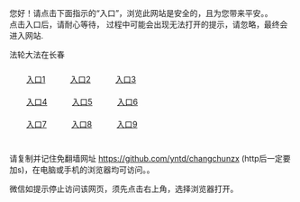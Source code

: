 您好！请点击下面指示的“入口”，浏览此网站是安全的，且为您带来平安。。 <br/>
点击入口后，请耐心等待， 过程中可能会出现无法打开的提示，请忽略，最终会进入网站. </br>

法轮大法在长春<br/>
<div style="padding:10px"><a style="margin:20px" target="_blank" href="https://dse9bj8ochodk.cloudfront.net/2Qpsp?kahelh" id="ccLink1" rel="nofollow">入口1</a> <a target="_blank" style="margin:20px" href="https://d26u2oj3vh18v1.cloudfront.net/2Qpsp?cwmsuef" id="ccLink2" rel="nofollow">入口2</a> <a style="margin:20px" target="_blank" href="https://d2oufnyfs83i3.cloudfront.net/2Qpsp?fcclffa" id="ccLink3" rel="nofollow">入口3</a></div>

<div style="padding:10px" ><a style="margin:20px" target="_blank" href="https://dse9bj8ochodk.cloudfront.net/2Qpsp?kahelh" id="ccLink4" rel="nofollow">入口4</a> <a style="margin:20px" href="https://d26u2oj3vh18v1.cloudfront.net/2Qpsp?cwmsuef" target="_blank" id="ccLink5" rel="nofollow">入口5</a> <a style="margin:20px" href="https://d2oufnyfs83i3.cloudfront.net/2Qpsp?fcclffa" target="_blank" id="ccLink6" rel="nofollow">入口6</a></div>

<div style="padding:10px"><a style="margin:20px" target="_blank" href="https://dse9bj8ochodk.cloudfront.net/2Qpsp?kahelh" id="ccLink7" rel="nofollow">入口7</a> <a style="margin:20px" href="https://d26u2oj3vh18v1.cloudfront.net/2Qpsp?cwmsuef" target="_blank" id="ccLink8" rel="nofollow">入口8</a> <a style="margin:20px" target="_blank" href="https://d2oufnyfs83i3.cloudfront.net/2Qpsp?fcclffa" id="ccLink9" rel="nofollow">入口9</a></div>

<br/>



请复制并记住免翻墙网址 https://github.com/yntd/changchunzx (http后一定要加s)，在电脑或手机的浏览器均可访问。。<br/>

微信如提示停止访问该网页，须先点击右上角，选择浏览器打开。
